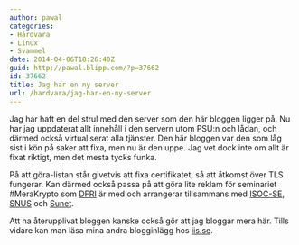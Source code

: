 ```yaml
---
author: pawal
categories:
- Hårdvara
- Linux
- Svammel
date: 2014-04-06T18:26:40Z
guid: http://pawal.blipp.com/?p=37662
id: 37662
title: Jag har en ny server
url: /hardvara/jag-har-en-ny-server
---
```


Jag har haft en del strul med den server som den här bloggen ligger på. Nu har jag uppdaterat allt innehåll i den servern utom PSU:n och lådan, och därmed också virtualiserat alla tjänster. Den här bloggen var den som låg sist i kön på saker att fixa, men nu är den uppe. Jag vet dock inte om allt är fixat riktigt, men det mesta tycks funka.

På att göra-listan står givetvis att fixa certifikatet, så att åtkomst över TLS fungerar. Kan därmed också passa på att göra lite reklam för seminariet #MeraKrypto som <a href="https://www.dfri.se/">DFRI</a> är med och arrangerar tillsammans med <a href="http://isoc.se/">ISOC-SE</a>, <a href="http://www.snus.se/">SNUS</a> och <a href="http://www.sunet.se/">Sunet</a>.

Att ha återupplivat bloggen kanske också gör att jag bloggar mera här. Tills vidare kan man läsa mina andra blogginlägg hos <a href="https://www.iis.se/bloggare/pawal/">iis.se</a>.
